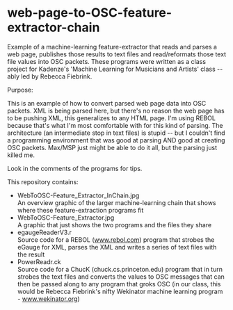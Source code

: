 # web-page-to-OSC-feature-extractor-chain
Example of a machine-learning feature-extractor that reads and parses a web page, publishes those results to text files and read/reformats those text file values into OSC packets.  These programs were written as a class project for Kadenze's 'Machine Learning for Musicians and Artists' class -- ably led by Rebecca Fiebrink.  

Purpose:

This is an example of how to convert parsed web page data into OSC packets.  XML is being parsed here, but there's no reason the web page has to be pushing XML, this generalizes to any HTML page.  I'm using REBOL because that's what I'm most comfortable with for this kind of parsing.  The architecture (an intermediate stop in text files) is stupid -- but I couldn't find a programming environment that was good at parsing AND good at creating OSC packets.  Max/MSP just might be able to do it all, but the parsing just killed me.  

Look in the comments of the programs for tips.

This repository contains:

- WebToOSC-Feature_Extractor_InChain.jpg   
  An overview graphic of the larger machine-learning chain that shows where these feature-extraction programs fit  
- WebToOSC-Feature_Extractor.jpg   
  A graphic that just shows the two programs and the files they share  
- egaugeReaderV3.r  
  Source code for a REBOL (www.rebol.com) program that strobes the eGauge for XML, parses the XML and writes a series of text files with the result 
- PowerReadr.ck   
  Source code for a ChucK (chuck.cs.princeton.edu) program that in turn strobes the text files and converts the values to OSC messages that can then be passed along to any program that groks OSC (in our class, this would be Rebecca Fiebrink's nifty Wekinator machine learning program - www.wekinator.org) 
